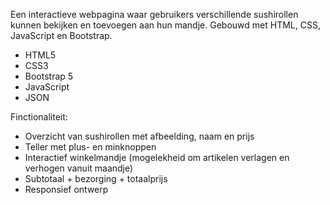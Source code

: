 Een interactieve webpagina waar gebruikers verschillende sushirollen kunnen bekijken en toevoegen aan hun mandje. Gebouwd met HTML, CSS, JavaScript en Bootstrap.
- HTML5
- CSS3
- Bootstrap 5
- JavaScript
- JSON

Finctionaliteit:
-  Overzicht van sushirollen met afbeelding, naam en prijs
-  Teller met plus- en minknoppen
-  Interactief winkelmandje (mogelekheid om artikelen verlagen en verhogen vanuit maandje)
-  Subtotaal + bezorging + totaalprijs
-  Responsief ontwerp

